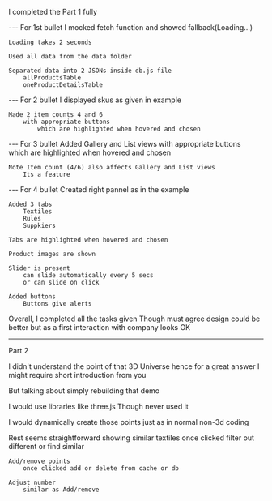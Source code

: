 I completed the Part 1 fully


--- For 1st bullet
    I mocked fetch function and showed fallback(Loading...)

    Loading takes 2 seconds

    Used all data from the data folder 

    Separated data into 2 JSONs inside db.js file
        allProductsTable
        oneProductDetailsTable


--- For 2 bullet
    I displayed skus as given in example 

    Made 2 item counts 4 and 6
        with appropriate buttons
            which are highlighted when hovered and chosen


--- For 3 bullet
    Added Gallery and List views 
        with appropriate buttons   
            which are highlighted when hovered and chosen

    Note Item count (4/6) also affects Gallery and List views 
        Its a feature


--- For 4 bullet
    Created right pannel as in the example

    Added 3 tabs
        Textiles
        Rules
        Suppkiers

    Tabs are highlighted when hovered and chosen

    Product images are shown

    Slider is present
        can slide automatically every 5 secs
        or can slide on click

    Added buttons
        Buttons give alerts


Overall, I completed all the tasks given 
Though must agree design could be better but as a first interaction with company looks OK






____________________________________________________________________


Part 2


I didn't understand the point of that 3D Universe hence for a great answer I might require short introduction from you


But talking about simply rebuilding that demo

I would use libraries like three.js
Though never used it 

I would dynamically create those points just as in normal non-3d coding

Rest seems straightforward 
    showing similar textiles 
        once clicked filter out different or find similar
    
    Add/remove points 
        once clicked add or delete from cache or db

    Adjust number 
        similar as Add/remove
